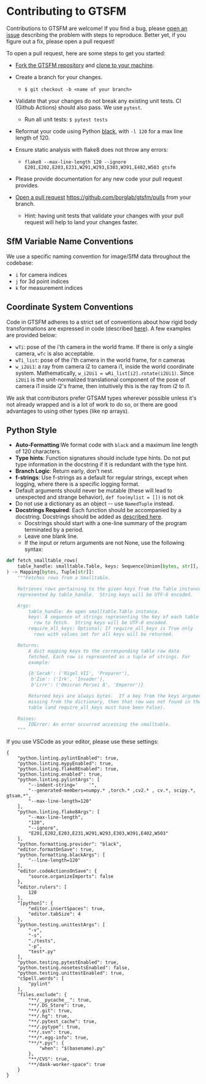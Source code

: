 # Contributing to GTSFM

Contributions to GTSFM are welcome!  If you find a bug, please [open an issue](https://github.com/borglab/gtsfm/issues) describing the problem with steps to reproduce.  Better yet, if you figure out a fix, please open a pull request!

To open a pull request, here are some steps to get you started:

- [Fork the GTSFM repository](https://help.github.com/en/articles/fork-a-repo) and [clone to your machine](https://help.github.com/en/articles/cloning-a-repository).

- Create a branch for your changes.
  - `$ git checkout -b <name of your branch>`

- Validate that your changes do not break any existing unit tests. CI (Github Actions) should also pass. We use `pytest`.
  - Run all unit tests: `$ pytest tests`
 
- Reformat your code using Python [black](https://github.com/psf/black), with `-l 120` for a max line length of 120. 
- Ensure static analysis with flake8 does not throw any errors:
  - `flake8 --max-line-length 120 --ignore E201,E202,E203,E231,W291,W293,E303,W391,E402,W503 gtsfm`

- Please provide documentation for any new code your pull request provides.

- [Open a pull request](https://help.github.com/en/articles/creating-a-pull-request-from-a-fork) https://github.com/borglab/gtsfm/pulls from your branch.
  - Hint: having unit tests that validate your changes with your pull
    request will help to land your changes faster.

## SfM Variable Name Conventions
We use a specific naming convention for image/SfM data throughout the codebase:
- `i` for camera indices
- `j` for 3d point indices
- `k` for measurement indices

## Coordinate System Conventions

Code in GTSFM adheres to a strict set of conventions about how rigid body transformations are expressed in code (described [here](https://gtsam.org/gtsam.org/2020/06/28/gtsam-conventions.html)). A few examples are provided below:
- `wTi`: pose of the i'th camera in the world frame. If there is only a single camera, `wTc` is also acceptable.
- `wTi_list`: pose of the i'th camera in the world frame, for n cameras
- `w_i2Ui1`: a ray from camera i2 to camera i1, inside the world coordinate system. Mathematically, `w_i2Ui1 = wRi_list[i2].rotate(i2Ui1)`. Since `i2Ui1` is the unit-normalized translational component of the pose of camera i1 inside i2's frame, then intuitively this is the ray from i2 to i1.

We ask that contributors prefer GTSAM types wherever possible unless it's not already wrapped and is a lot of work to do so, or there are good advantages to using other types (like np arrays).

## Python Style
- **Auto-Formatting**:We format code with `black` and a maximum line length of 120 characters.
- **Type hints**: Function signatures should include type hints. Do not put type information in the docstring if it is redundant with the type hint.
- **Branch Logic**: Return early, don't nest.
- **f-strings**: Use f-strings as a default for regular strings, except when logging, where there is a specific logging format.
- Default arguments should never be mutable (these will lead to unexpected and strange behavior), `def foo(mylist = [])` is not ok
- Do not use a dictionary as an object -- use `NamedTuple` instead.
- **Docstrings Required**: Each function should be accompanied by a docstring. Docstrings should be added as [described here](https://google.github.io/styleguide/pyguide.html#383-functions-and-methods).
    - Docstrings should start with a one-line summary of the program terminated by a period.
    - Leave one blank line.
    - If the input or return arguments are not None, use the following syntax:
```python
def fetch_smalltable_rows(
    table_handle: smalltable.Table, keys: Sequence[Union[bytes, str]], require_all_keys: bool = False
) -> Mapping[bytes, Tuple[str]]:
    """Fetches rows from a Smalltable.

    Retrieves rows pertaining to the given keys from the Table instance
    represented by table_handle.  String keys will be UTF-8 encoded.

    Args:
        table_handle: An open smalltable.Table instance.
        keys: A sequence of strings representing the key of each table
          row to fetch.  String keys will be UTF-8 encoded.
        require_all_keys: Optional; If require_all_keys is True only
          rows with values set for all keys will be returned.

    Returns:
        A dict mapping keys to the corresponding table row data
        fetched. Each row is represented as a tuple of strings. For
        example:

        {b'Serak': ('Rigel VII', 'Preparer'),
         b'Zim': ('Irk', 'Invader'),
         b'Lrrr': ('Omicron Persei 8', 'Emperor')}

        Returned keys are always bytes.  If a key from the keys argument is
        missing from the dictionary, then that row was not found in the
        table (and require_all_keys must have been False).

    Raises:
        IOError: An error occurred accessing the smalltable.
    """
```

If you use VSCode as your editor, please use these settings:
```
{
    "python.linting.pylintEnabled": true,
    "python.linting.mypyEnabled": true,
    "python.linting.flake8Enabled": true,
    "python.linting.enabled": true,
    "python.linting.pylintArgs": [
        "--indent-string='    '",
        "--generated-members=numpy.* ,torch.* ,cv2.* , cv.*, scipy.*, gtsam.*",
        "--max-line-length=120"
    ],
    "python.linting.flake8Args": [
        "--max-line-length",
        "120",
        "--ignore",
        "E201,E202,E203,E231,W291,W293,E303,W391,E402,W503"
    ],
    "python.formatting.provider": "black",
    "editor.formatOnSave": true,
    "python.formatting.blackArgs": [
        "--line-length=120"
    ],
    "editor.codeActionsOnSave": {
        "source.organizeImports": false
    },
    "editor.rulers": [
        120
    ],
    "[python]": {
        "editor.insertSpaces": true,
        "editor.tabSize": 4
    },
    "python.testing.unittestArgs": [
        "-v",
        "-s",
        "./tests",
        "-p",
        "test*.py"
    ],
    "python.testing.pytestEnabled": true,
    "python.testing.nosetestsEnabled": false,
    "python.testing.unittestEnabled": true,
    "cSpell.words": [
        "pylint"
    ],
    "files.exclude": {
        "**/__pycache__": true,
        "**/.DS_Store": true,
        "**/.git": true,
        "**/.hg": true,
        "**/.pytest_cache": true,
        "**/.pytype": true,
        "**/.svn": true,
        "**/*.egg-info": true,
        "**/*.pyc": {
            "when": "$(basename).py"
        },
        "**/CVS": true,
        "**/dask-worker-space": true
    }
}
```
